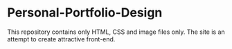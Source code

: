# Personal-Portfolio-Design
This repository contains only HTML, CSS and image files only. The site is an attempt to create attractive front-end.
